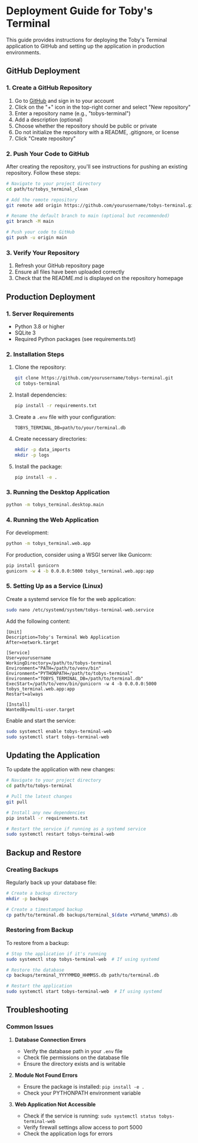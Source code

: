 # Deployment Guide for Toby's Terminal

This guide provides instructions for deploying the Toby's Terminal application to GitHub and setting up the application in production environments.

## GitHub Deployment

### 1. Create a GitHub Repository

1. Go to [GitHub](https://github.com/) and sign in to your account
2. Click on the "+" icon in the top-right corner and select "New repository"
3. Enter a repository name (e.g., "tobys-terminal")
4. Add a description (optional)
5. Choose whether the repository should be public or private
6. Do not initialize the repository with a README, .gitignore, or license
7. Click "Create repository"

### 2. Push Your Code to GitHub

After creating the repository, you'll see instructions for pushing an existing repository. Follow these steps:

```bash
# Navigate to your project directory
cd path/to/tobys_terminal_clean

# Add the remote repository
git remote add origin https://github.com/yourusername/tobys-terminal.git

# Rename the default branch to main (optional but recommended)
git branch -M main

# Push your code to GitHub
git push -u origin main
```

### 3. Verify Your Repository

1. Refresh your GitHub repository page
2. Ensure all files have been uploaded correctly
3. Check that the README.md is displayed on the repository homepage

## Production Deployment

### 1. Server Requirements

- Python 3.8 or higher
- SQLite 3
- Required Python packages (see requirements.txt)

### 2. Installation Steps

1. Clone the repository:
   ```bash
   git clone https://github.com/yourusername/tobys-terminal.git
   cd tobys-terminal
   ```

2. Install dependencies:
   ```bash
   pip install -r requirements.txt
   ```

3. Create a `.env` file with your configuration:
   ```
   TOBYS_TERMINAL_DB=path/to/your/terminal.db
   ```

4. Create necessary directories:
   ```bash
   mkdir -p data_imports
   mkdir -p logs
   ```

5. Install the package:
   ```bash
   pip install -e .
   ```

### 3. Running the Desktop Application

```bash
python -m tobys_terminal.desktop.main
```

### 4. Running the Web Application

For development:
```bash
python -m tobys_terminal.web.app
```

For production, consider using a WSGI server like Gunicorn:
```bash
pip install gunicorn
gunicorn -w 4 -b 0.0.0.0:5000 tobys_terminal.web.app:app
```

### 5. Setting Up as a Service (Linux)

Create a systemd service file for the web application:

```bash
sudo nano /etc/systemd/system/tobys-terminal-web.service
```

Add the following content:

```
[Unit]
Description=Toby's Terminal Web Application
After=network.target

[Service]
User=yourusername
WorkingDirectory=/path/to/tobys-terminal
Environment="PATH=/path/to/venv/bin"
Environment="PYTHONPATH=/path/to/tobys-terminal"
Environment="TOBYS_TERMINAL_DB=/path/to/terminal.db"
ExecStart=/path/to/venv/bin/gunicorn -w 4 -b 0.0.0.0:5000 tobys_terminal.web.app:app
Restart=always

[Install]
WantedBy=multi-user.target
```

Enable and start the service:

```bash
sudo systemctl enable tobys-terminal-web
sudo systemctl start tobys-terminal-web
```

## Updating the Application

To update the application with new changes:

```bash
# Navigate to your project directory
cd path/to/tobys-terminal

# Pull the latest changes
git pull

# Install any new dependencies
pip install -r requirements.txt

# Restart the service if running as a systemd service
sudo systemctl restart tobys-terminal-web
```

## Backup and Restore

### Creating Backups

Regularly back up your database file:

```bash
# Create a backup directory
mkdir -p backups

# Create a timestamped backup
cp path/to/terminal.db backups/terminal_$(date +%Y%m%d_%H%M%S).db
```

### Restoring from Backup

To restore from a backup:

```bash
# Stop the application if it's running
sudo systemctl stop tobys-terminal-web  # If using systemd

# Restore the database
cp backups/terminal_YYYYMMDD_HHMMSS.db path/to/terminal.db

# Restart the application
sudo systemctl start tobys-terminal-web  # If using systemd
```

## Troubleshooting

### Common Issues

1. **Database Connection Errors**
   - Verify the database path in your `.env` file
   - Check file permissions on the database file
   - Ensure the directory exists and is writable

2. **Module Not Found Errors**
   - Ensure the package is installed: `pip install -e .`
   - Check your PYTHONPATH environment variable

3. **Web Application Not Accessible**
   - Check if the service is running: `sudo systemctl status tobys-terminal-web`
   - Verify firewall settings allow access to port 5000
   - Check the application logs for errors